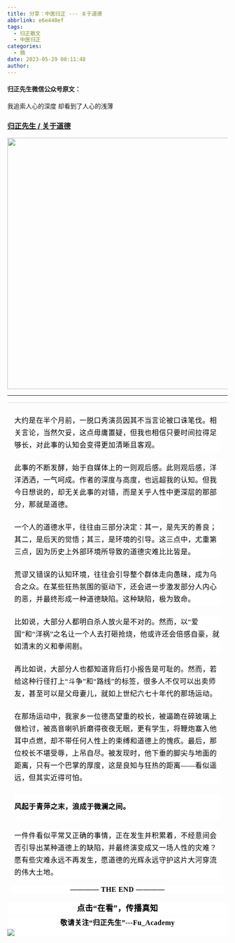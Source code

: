 ```yaml
---
title: 分享：中医归正 --- 关于道德
abbrlink: e6e440ef
tags:
  - 归正散文
  - 中医归正
categories:
  - 摘
date: 2023-05-29 08:11:48
author:
---
```


#### 归正先生微信公众号原文：

我追索人心的深度
却看到了人心的浅薄

<!-- more -->

###  [归正先生 / 关于道德](https://mp.weixin.qq.com/s/a7YTGhPdbGz9F3f0p5s_Zw "跳转至原文")



<div class="rich_media_content ">
                    <p style="text-align: center;"><img class="rich_pages wxw-img js_insertlocalimg" src="https://mmbiz.qpic.cn/mmbiz_jpg/zjaJCl7DLpXWoBDPPJFOPUEUJicHrAFicMo4zWZ6XsN6pn3zNNDBibraLkmVdC9qSovRdwrPYjOWub4uS19R5PylQ/0?wx_fmt=jpeg" data-cropx1="0" data-cropx2="1271.141868512111" data-cropy1="0" data-cropy2="936.7474048442907" data-ratio="0.7361111111111112" data-s="300,640" data-type="jpeg" data-w="1080" style="width: 574px;height: auto !important;" src="https://mmbiz.qpic.cn/mmbiz_jpg/zjaJCl7DLpXWoBDPPJFOPUEUJicHrAFicMN95W4P0dc6fX4zjsiaAd2iboaJGHpRu6u57s2zvyRU2wic7wB5Y9V1JVQ/640?wx_fmt=jpeg"  /></p><hr style="border-style: solid;border-width: 1px 0 0;border-color: rgba(0,0,0,0.1);-webkit-transform-origin: 0 0;-webkit-transform: scale(1, 0.5);transform-origin: 0 0;transform: scale(1, 0.5);"  /><hr style="outline: 0px;font-family: system-ui, -apple-system, BlinkMacSystemFont, &quot;Helvetica Neue&quot;, &quot;PingFang SC&quot;, &quot;Hiragino Sans GB&quot;, &quot;Microsoft YaHei UI&quot;, &quot;Microsoft YaHei&quot;, Arial, sans-serif;letter-spacing: 0.544px;white-space: normal;color: rgb(34, 34, 34);background-color: rgb(255, 255, 255);border-style: solid;border-right-width: 0px;border-bottom-width: 0px;border-left-width: 0px;border-color: rgba(0, 0, 0, 0.1);transform-origin: 0px 0px;transform: scale(1, 0.5);visibility: visible;"  /><section style="margin-top: 24px;margin-right: 16px;margin-left: 16px;outline: 0px;font-family: system-ui, -apple-system, BlinkMacSystemFont, &quot;Helvetica Neue&quot;, &quot;PingFang SC&quot;, &quot;Hiragino Sans GB&quot;, &quot;Microsoft YaHei UI&quot;, &quot;Microsoft YaHei&quot;, Arial, sans-serif;letter-spacing: 0.544px;white-space: normal;color: rgb(34, 34, 34);background-color: rgb(255, 255, 255);visibility: visible;line-height: 2em;"><span style="outline: 0px;color: rgb(0, 0, 0);font-family: 仿宋;font-size: 16px;visibility: visible;">大约是在半个月前，一脱口秀演员因其不当言论被口诛笔伐。相关言论，当然欠妥，这点毋庸置疑，但我也相信只要时间拉得足够长，对此事的认知会变得更加清晰且客观。</span></section><section style="margin-top: 24px;margin-right: 16px;margin-left: 16px;outline: 0px;font-family: system-ui, -apple-system, BlinkMacSystemFont, &quot;Helvetica Neue&quot;, &quot;PingFang SC&quot;, &quot;Hiragino Sans GB&quot;, &quot;Microsoft YaHei UI&quot;, &quot;Microsoft YaHei&quot;, Arial, sans-serif;letter-spacing: 0.544px;white-space: normal;color: rgb(34, 34, 34);background-color: rgb(255, 255, 255);visibility: visible;line-height: 2em;"><span style="outline: 0px;color: rgb(0, 0, 0);font-family: 仿宋;font-size: 16px;visibility: visible;">此事的不断发酵，始于自媒体上的一则观后感。此则观后感，洋洋洒洒，一气呵成。作者的深度与高度，也远超我的认知。<span style="color: rgb(0, 0, 0);font-family: 仿宋;font-size: 16px;letter-spacing: 0.544px;background-color: rgb(255, 255, 255);">但我今日想说的，却无关此事的对错，而是关乎人性中更深层的那部分，那就是道德。</span></span></section><p style="margin-top: 24px;margin-right: 16px;margin-left: 16px;outline: 0px;font-family: system-ui, -apple-system, BlinkMacSystemFont, &quot;Helvetica Neue&quot;, &quot;PingFang SC&quot;, &quot;Hiragino Sans GB&quot;, &quot;Microsoft YaHei UI&quot;, &quot;Microsoft YaHei&quot;, Arial, sans-serif;letter-spacing: 0.544px;white-space: normal;color: rgb(34, 34, 34);background-color: rgb(255, 255, 255);visibility: visible;line-height: 2em;"><span style="outline: 0px;color: rgb(0, 0, 0);font-family: 仿宋;font-size: 16px;visibility: visible;">一个人的道德水平，往往由三部分决定：其一，是先天的善良；其二，是后天的觉悟；其三，是环境的引导。这三点中，尤重第三点，因为历史上外部环境所导致的道德灾难比比皆是。</span></p><p style="margin-top: 24px;margin-right: 16px;margin-left: 16px;outline: 0px;font-family: system-ui, -apple-system, BlinkMacSystemFont, &quot;Helvetica Neue&quot;, &quot;PingFang SC&quot;, &quot;Hiragino Sans GB&quot;, &quot;Microsoft YaHei UI&quot;, &quot;Microsoft YaHei&quot;, Arial, sans-serif;letter-spacing: 0.544px;white-space: normal;color: rgb(34, 34, 34);background-color: rgb(255, 255, 255);visibility: visible;line-height: 2em;"><span style="outline: 0px;color: rgb(0, 0, 0);font-family: 仿宋;font-size: 16px;visibility: visible;">荒谬又错误的认知环境，往往会引导整个群体走向愚昧，成为乌合之众。在某些狂热氛围的驱动下，还会进一步激发部分人内心的恶，并最终形成一种道德缺陷。这种缺陷，极为致命。</span></p><p style="margin-top: 24px;margin-right: 16px;margin-left: 16px;outline: 0px;font-family: system-ui, -apple-system, BlinkMacSystemFont, &quot;Helvetica Neue&quot;, &quot;PingFang SC&quot;, &quot;Hiragino Sans GB&quot;, &quot;Microsoft YaHei UI&quot;, &quot;Microsoft YaHei&quot;, Arial, sans-serif;letter-spacing: 0.544px;white-space: normal;color: rgb(34, 34, 34);background-color: rgb(255, 255, 255);visibility: visible;line-height: 2em;"><span style="outline: 0px;color: rgb(0, 0, 0);font-family: 仿宋;font-size: 16px;visibility: visible;">比如说，大部分人都明白杀人放火是不对的。然而，以“爱国”和“洋祸”之名让一个人去打砸抢烧，他或许还会倍感自豪，就如清末的义和拳闹剧。</span></p><p style="margin-top: 24px;margin-right: 16px;margin-left: 16px;outline: 0px;font-family: system-ui, -apple-system, BlinkMacSystemFont, &quot;Helvetica Neue&quot;, &quot;PingFang SC&quot;, &quot;Hiragino Sans GB&quot;, &quot;Microsoft YaHei UI&quot;, &quot;Microsoft YaHei&quot;, Arial, sans-serif;letter-spacing: 0.544px;white-space: normal;color: rgb(34, 34, 34);background-color: rgb(255, 255, 255);visibility: visible;line-height: 2em;"><span style="outline: 0px;color: rgb(0, 0, 0);font-family: 仿宋;font-size: 16px;visibility: visible;">再比如说，大部分人也都知道背后打小报告是可耻的。然而，若给这种行径打上“斗争”和“路线”的标签，很多人不仅可以出卖师友，甚至可以是父母妻儿，就如上世纪六七十年代的那场运动。</span></p><p style="margin-top: 24px;margin-right: 16px;margin-left: 16px;outline: 0px;font-family: system-ui, -apple-system, BlinkMacSystemFont, &quot;Helvetica Neue&quot;, &quot;PingFang SC&quot;, &quot;Hiragino Sans GB&quot;, &quot;Microsoft YaHei UI&quot;, &quot;Microsoft YaHei&quot;, Arial, sans-serif;letter-spacing: 0.544px;white-space: normal;color: rgb(34, 34, 34);background-color: rgb(255, 255, 255);visibility: visible;line-height: 2em;"><span style="outline: 0px;color: rgb(0, 0, 0);font-family: 仿宋;font-size: 16px;visibility: visible;">在那场运动中，我家乡一位德高望重的校长，被逼跪在碎玻璃上做检讨，被高音喇叭折磨得夜夜无眠，更有学生</span><span style="color: rgb(0, 0, 0);font-family: 仿宋;font-size: 16px;letter-spacing: 0.544px;">，将鞭炮塞入他耳中点燃，却不带任何人性上的束缚和道德上的愧疚。最后，那位校长不堪受辱，上吊自尽。被发现时，他下垂的脚尖与地面的距离，只有一个巴掌的厚度，这是良知</span><span style="color: rgb(0, 0, 0);font-family: 仿宋;font-size: 16px;letter-spacing: 0.544px;">与狂热</span><span style="color: rgb(0, 0, 0);font-family: 仿宋;font-size: 16px;letter-spacing: 0.544px;">的距</span><span style="color: rgb(0, 0, 0);font-family: 仿宋;font-size: 16px;letter-spacing: 0.544px;">离——看似遥远，但其实近得可怕。</span></p><h1 accuse="qTitle" style="margin-top: 24px;margin-right: 16px;margin-left: 16px;outline: 0px;font-family: system-ui, -apple-system, BlinkMacSystemFont, &quot;Helvetica Neue&quot;, &quot;PingFang SC&quot;, &quot;Hiragino Sans GB&quot;, &quot;Microsoft YaHei UI&quot;, &quot;Microsoft YaHei&quot;, Arial, sans-serif;letter-spacing: 0.544px;white-space: normal;color: rgb(34, 34, 34);background-color: rgb(255, 255, 255);visibility: visible;line-height: 2em;"><span style="outline: 0px;color: rgb(0, 0, 0);font-family: 仿宋;font-size: 16px;visibility: visible;">风起于青萍之末，浪成于微澜之间。</span></h1><p style="margin-top: 24px;margin-right: 16px;margin-left: 16px;outline: 0px;font-family: system-ui, -apple-system, BlinkMacSystemFont, &quot;Helvetica Neue&quot;, &quot;PingFang SC&quot;, &quot;Hiragino Sans GB&quot;, &quot;Microsoft YaHei UI&quot;, &quot;Microsoft YaHei&quot;, Arial, sans-serif;letter-spacing: 0.544px;white-space: normal;color: rgb(34, 34, 34);background-color: rgb(255, 255, 255);visibility: visible;line-height: 2em;"><span style="color: rgb(0, 0, 0);font-family: 仿宋;font-size: 16px;letter-spacing: 0.544px;">一件件看似平常又正确的事情，正在发生并积累着，不经意间会否</span><span style="color: rgb(0, 0, 0);font-family: 仿宋;font-size: 16px;letter-spacing: 0.544px;">引导出某种道德上的缺陷，并最终演变成又一场人性的灾难？愿有些灾难永远不再发生，愿道德的光辉永远守护这片大河穿流的伟大土地。</span></p><section style="margin-top: 16px;margin-right: 8px;margin-left: 8px;outline: 0px;font-family: system-ui, -apple-system, BlinkMacSystemFont, &quot;Helvetica Neue&quot;, &quot;PingFang SC&quot;, &quot;Hiragino Sans GB&quot;, &quot;Microsoft YaHei UI&quot;, &quot;Microsoft YaHei&quot;, Arial, sans-serif;letter-spacing: 0.544px;white-space: normal;color: rgb(34, 34, 34);clear: both;min-height: 1em;background-color: rgb(255, 255, 255);text-align: center;"><strong style="outline: 0px;"><span style="outline: 0px;color: rgb(0, 0, 0);font-family: 仿宋;font-size: 16px;">———— THE&nbsp;END ————</span></strong></section>
					<section style="margin-top: 20px;margin-bottom: 5px;outline: 0px;max-width: 100%;font-family: -apple-system, BlinkMacSystemFont, &quot;Helvetica Neue&quot;, &quot;PingFang SC&quot;, &quot;Hiragino Sans GB&quot;, &quot;Microsoft YaHei UI&quot;, &quot;Microsoft YaHei&quot;, Arial, sans-serif;letter-spacing: 0.544px;white-space: normal;font-size: 16px;min-height: 1em;color: rgb(62, 62, 62);text-align: center;line-height: 1.75em;background-color: rgb(255, 255, 255);box-sizing: border-box !important;overflow-wrap: break-word !important;"><strong style="outline: 0px;max-width: 100%;box-sizing: border-box !important;overflow-wrap: break-word !important;"><span style="outline: 0px;max-width: 100%;font-size: 18px;color: rgb(0, 0, 0);font-family: 仿宋;letter-spacing: 0.5px;box-sizing: border-box !important;overflow-wrap: break-word !important;">点击“在看”，传播真知</span></strong></section><section style="margin-top: 5px;margin-bottom: 5px;outline: 0px;max-width: 100%;font-family: -apple-system, BlinkMacSystemFont, &quot;Helvetica Neue&quot;, &quot;PingFang SC&quot;, &quot;Hiragino Sans GB&quot;, &quot;Microsoft YaHei UI&quot;, &quot;Microsoft YaHei&quot;, Arial, sans-serif;letter-spacing: 0.544px;white-space: normal;font-size: 16px;min-height: 1em;color: rgb(62, 62, 62);text-align: center;line-height: 1.75em;background-color: rgb(255, 255, 255);box-sizing: border-box !important;overflow-wrap: break-word !important;"><strong style="outline: 0px;max-width: 100%;box-sizing: border-box !important;overflow-wrap: break-word !important;"><span style="outline: 0px;max-width: 100%;font-size: 18px;color: rgb(0, 0, 0);font-family: 仿宋;letter-spacing: 0.5px;box-sizing: border-box !important;overflow-wrap: break-word !important;"><strong style="outline: 0px;max-width: 100%;color: rgb(62, 62, 62);font-size: 16px;box-sizing: border-box !important;overflow-wrap: break-word !important;"><span style="outline: 0px;max-width: 100%;color: rgb(0, 0, 0);box-sizing: border-box !important;overflow-wrap: break-word !important;">敬请关注“归正先生”---Fu_Academy</span></strong></span></strong><img style="clear: both; display: block; margin:auto;" src="https://tva1.sinaimg.cn/large/8bf740e1gy1h1mumf16scj20u00f1ae6.jpg" /></section>
                </div>

